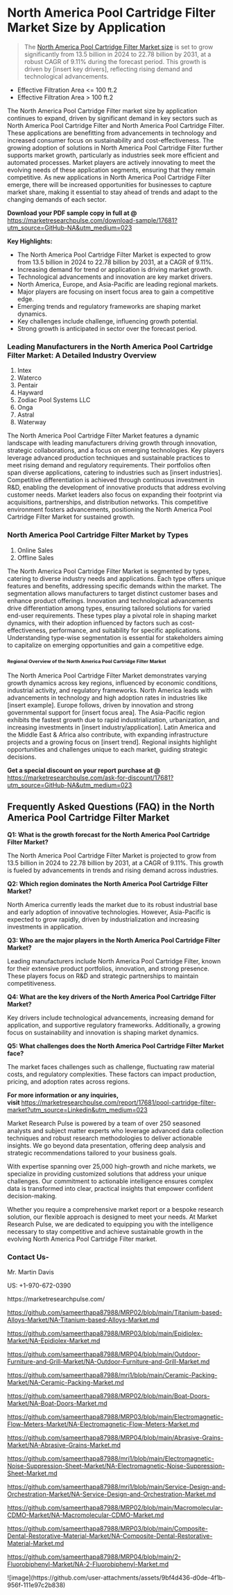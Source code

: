 <h1>North America Pool Cartridge Filter Market&nbsp;Size by Application</h1><blockquote><p>The <a href="https://marketresearchpulse.com/download-sample/17681?utm_source=GitHub-NA&amp;utm_medium=023">North America Pool Cartridge Filter Market size</a> is set to grow significantly from 13.5 billion in 2024 to 22.78 billion by 2031, at a robust CAGR of 9.11% during the forecast period. This growth is driven by [insert key drivers], reflecting rising demand and technological advancements.</p></blockquote><ul><li>Effective Filtration Area <= 100 ft.2<li> Effective Filtration Area > 100 ft.2</li></ul><p>The North America Pool Cartridge Filter market size by application continues to expand, driven by significant demand in key sectors such as North America Pool Cartridge Filter and North America Pool Cartridge Filter. These applications are benefitting from advancements in technology and increased consumer focus on sustainability and cost-effectiveness. The growing adoption of solutions in North America Pool Cartridge Filter further supports market growth, particularly as industries seek more efficient and automated processes. Market players are actively innovating to meet the evolving needs of these application segments, ensuring that they remain competitive. As new applications in North America Pool Cartridge Filter emerge, there will be increased opportunities for businesses to capture market share, making it essential to stay ahead of trends and adapt to the changing demands of each sector.</p><p><strong>Download your PDF sample copy in full at @ </strong><a href="https://marketresearchpulse.com/download-sample/17681?utm_source=GitHub-NA&amp;utm_medium=023">https://marketresearchpulse.com/download-sample/17681?utm_source=GitHub-NA&amp;utm_medium=023</a></p><p><strong>Key Highlights: </strong></p><ul><li>The North America Pool Cartridge Filter Market is expected to grow from 13.5 billion in 2024 to 22.78 billion by 2031, at a CAGR of 9.11%.</li><li>Increasing demand for trend or application is driving market growth.</li><li>Technological advancements and innovation are key market drivers.</li><li>North America, Europe, and Asia-Pacific are leading regional markets.</li><li>Major players are focusing on insert focus area to gain a competitive edge.</li><li>Emerging trends and regulatory frameworks are shaping market dynamics.</li><li>Key challenges include challenge, influencing growth potential.</li><li>Strong growth is anticipated in sector over the forecast period.</li></ul><h3>Leading Manufacturers in the North America Pool Cartridge Filter Market: A Detailed Industry Overview</h3><ol><li>Intex</li><li>Waterco</li><li>Pentair</li><li>Hayward</li><li>Zodiac Pool Systems LLC</li><li>Onga</li><li>Astral</li><li>Waterway</li></ol><div class="flex max-w-full flex-col flex-grow"><div class="min-h-8 text-message flex w-full flex-col items-end gap-2 whitespace-normal break-words [.text-message+&amp;]:mt-5" dir="auto" data-message-author-role="assistant" data-message-id="fd8432e4-4910-450d-b182-61b7bfb0a01f" data-message-model-slug="gpt-4o"><div class="flex w-full flex-col gap-1 empty:hidden first:pt-[3px]"><div class="markdown prose w-full break-words dark:prose-invert light"><p>The North America Pool Cartridge Filter Market features a dynamic landscape with leading manufacturers driving growth through innovation, strategic collaborations, and a focus on emerging technologies. Key players leverage advanced production techniques and sustainable practices to meet rising demand and regulatory requirements. Their portfolios often span diverse applications, catering to industries such as [insert industries]. Competitive differentiation is achieved through continuous investment in R&amp;D, enabling the development of innovative products that address evolving customer needs. Market leaders also focus on expanding their footprint via acquisitions, partnerships, and distribution networks. This competitive environment fosters advancements, positioning the North America Pool Cartridge Filter Market for sustained growth.</p></div></div></div></div><h3>North America Pool Cartridge Filter Market by Types</h3><ol><li>Online Sales<li> Offline Sales</li></ol><div class="flex max-w-full flex-col flex-grow"><div class="min-h-8 text-message flex w-full flex-col items-end gap-2 whitespace-normal break-words [.text-message+&amp;]:mt-5" dir="auto" data-message-author-role="assistant" data-message-id="084470be-0bb7-4664-bddf-5156b4f41249" data-message-model-slug="gpt-4o-mini"><div class="flex w-full flex-col gap-1 empty:hidden first:pt-[3px]"><div class="markdown prose w-full break-words dark:prose-invert light"><p>The North America Pool Cartridge Filter Market is segmented by types, catering to diverse industry needs and applications. Each type offers unique features and benefits, addressing specific demands within the market. The segmentation allows manufacturers to target distinct customer bases and enhance product offerings. Innovation and technological advancements drive differentiation among types, ensuring tailored solutions for varied end-user requirements. These types play a pivotal role in shaping market dynamics, with their adoption influenced by factors such as cost-effectiveness, performance, and suitability for specific applications. Understanding type-wise segmentation is essential for stakeholders aiming to capitalize on emerging opportunities and gain a competitive edge.</p></div></div></div></div><h3><span style="font-size: 11px;">Regional Overview of the North America Pool Cartridge Filter Market</span></h3><div class="flex max-w-full flex-col flex-grow"><div class="min-h-8 text-message flex w-full flex-col items-end gap-2 whitespace-normal break-words [.text-message+&amp;]:mt-5" dir="auto" data-message-author-role="assistant" data-message-id="e9038762-ce64-4e30-91c9-9bd413514231" data-message-model-slug="gpt-4o-mini"><div class="flex w-full flex-col gap-1 empty:hidden first:pt-[3px]"><div class="markdown prose w-full break-words dark:prose-invert light"><p>The North America Pool Cartridge Filter Market demonstrates varying growth dynamics across key regions, influenced by economic conditions, industrial activity, and regulatory frameworks. North America leads with advancements in technology and high adoption rates in industries like [insert example]. Europe follows, driven by innovation and strong governmental support for [insert focus area]. The Asia-Pacific region exhibits the fastest growth due to rapid industrialization, urbanization, and increasing investments in [insert industry/application]. Latin America and the Middle East &amp; Africa also contribute, with expanding infrastructure projects and a growing focus on [insert trend]. Regional insights highlight opportunities and challenges unique to each market, guiding strategic decisions.</p></div></div></div></div><p><strong>Get a special discount on your report purchase at @ </strong><a href="https://marketresearchpulse.com/ask-for-discount/17681?utm_source=GitHub-NA&amp;utm_medium=023">https://marketresearchpulse.com/ask-for-discount/17681?utm_source=GitHub-NA&amp;utm_medium=023</a></p><h2>Frequently Asked Questions (FAQ) in the North America Pool Cartridge Filter Market</h2><p><strong>Q1: What is the growth forecast for the North America Pool Cartridge Filter Market?</strong></p><p>The North America Pool Cartridge Filter Market is projected to grow from 13.5 billion in 2024 to 22.78 billion by 2031, at a CAGR of 9.11%. This growth is fueled by advancements in trends and rising demand across industries.</p><p><strong>Q2: Which region dominates the North America Pool Cartridge Filter Market?</strong></p><p>North America currently leads the market due to its robust industrial base and early adoption of innovative technologies. However, Asia-Pacific is expected to grow rapidly, driven by industrialization and increasing investments in application.</p><p><strong>Q3: Who are the major players in the North America Pool Cartridge Filter Market?</strong></p><p>Leading manufacturers include North America Pool Cartridge Filter, known for their extensive product portfolios, innovation, and strong presence. These players focus on R&amp;D and strategic partnerships to maintain competitiveness.</p><p><strong>Q4: What are the key drivers of the North America Pool Cartridge Filter Market?</strong></p><p>Key drivers include technological advancements, increasing demand for application, and supportive regulatory frameworks. Additionally, a growing focus on sustainability and innovation is shaping market dynamics.</p><p><strong>Q5: What challenges does the North America Pool Cartridge Filter Market face?</strong></p><p>The market faces challenges such as challenge, fluctuating raw material costs, and regulatory complexities. These factors can impact production, pricing, and adoption rates across regions.</p><p><strong>For more information or any inquiries, visit&nbsp;</strong><a href="https://marketresearchpulse.com/report/17681/pool-cartridge-filter-market?utm_source=Linkedin&utm_medium=023">https://marketresearchpulse.com/report/17681/pool-cartridge-filter-market?utm_source=Linkedin&utm_medium=023</a></p><p>Market Research Pulse is powered by a team of over 250 seasoned analysts and subject matter experts who leverage advanced data collection techniques and robust research methodologies to deliver actionable insights. We go beyond data presentation, offering deep analysis and strategic recommendations tailored to your business goals.</p><p>With expertise spanning over 25,000 high-growth and niche markets, we specialize in providing customized solutions that address your unique challenges. Our commitment to actionable intelligence ensures complex data is transformed into clear, practical insights that empower confident decision-making.</p><p>Whether you require a comprehensive market report or a bespoke research solution, our flexible approach is designed to meet your needs. At Market Research Pulse, we are dedicated to equipping you with the intelligence necessary to stay competitive and achieve sustainable growth in the evolving North America Pool Cartridge Filter market.</p><h3><strong>Contact Us-</strong></h3><p>Mr. Martin Davis</p><p>US: +1-970-672-0390</p><p>https://marketresearchpulse.com/</p><p><a href="https://github.com/sameerthapa87988/MRP02/blob/main/Titanium-based-Alloys-Market/NA-Titanium-based-Alloys-Market.md">https://github.com/sameerthapa87988/MRP02/blob/main/Titanium-based-Alloys-Market/NA-Titanium-based-Alloys-Market.md</a></p><p><a href="https://github.com/sameerthapa87988/MRP03/blob/main/Epidiolex-Market/NA-Epidiolex-Market.md">https://github.com/sameerthapa87988/MRP03/blob/main/Epidiolex-Market/NA-Epidiolex-Market.md</a></p><p><a href="https://github.com/sameerthapa87988/MRP04/blob/main/Outdoor-Furniture-and-Grill-Market/NA-Outdoor-Furniture-and-Grill-Market.md">https://github.com/sameerthapa87988/MRP04/blob/main/Outdoor-Furniture-and-Grill-Market/NA-Outdoor-Furniture-and-Grill-Market.md</a></p><p><a href="https://github.com/sameerthapa87988/mri1/blob/main/Ceramic-Packing-Market/NA-Ceramic-Packing-Market.md">https://github.com/sameerthapa87988/mri1/blob/main/Ceramic-Packing-Market/NA-Ceramic-Packing-Market.md</a></p><p><a href="https://github.com/sameerthapa87988/MRP02/blob/main/Boat-Doors-Market/NA-Boat-Doors-Market.md">https://github.com/sameerthapa87988/MRP02/blob/main/Boat-Doors-Market/NA-Boat-Doors-Market.md</a></p><p><a href="https://github.com/sameerthapa87988/MRP03/blob/main/Electromagnetic-Flow-Meters-Market/NA-Electromagnetic-Flow-Meters-Market.md">https://github.com/sameerthapa87988/MRP03/blob/main/Electromagnetic-Flow-Meters-Market/NA-Electromagnetic-Flow-Meters-Market.md</a></p><p><a href="https://github.com/sameerthapa87988/MRP04/blob/main/Abrasive-Grains-Market/NA-Abrasive-Grains-Market.md">https://github.com/sameerthapa87988/MRP04/blob/main/Abrasive-Grains-Market/NA-Abrasive-Grains-Market.md</a></p><p><a href="https://github.com/sameerthapa87988/mri1/blob/main/Electromagnetic-Noise-Suppression-Sheet-Market/NA-Electromagnetic-Noise-Suppression-Sheet-Market.md">https://github.com/sameerthapa87988/mri1/blob/main/Electromagnetic-Noise-Suppression-Sheet-Market/NA-Electromagnetic-Noise-Suppression-Sheet-Market.md</a></p><p><a href="https://github.com/sameerthapa87988/mri1/blob/main/Service-Design-and-Orchestration-Market/NA-Service-Design-and-Orchestration-Market.md">https://github.com/sameerthapa87988/mri1/blob/main/Service-Design-and-Orchestration-Market/NA-Service-Design-and-Orchestration-Market.md</a></p><p><a href="https://github.com/sameerthapa87988/MRP02/blob/main/Macromolecular-CDMO-Market/NA-Macromolecular-CDMO-Market.md">https://github.com/sameerthapa87988/MRP02/blob/main/Macromolecular-CDMO-Market/NA-Macromolecular-CDMO-Market.md</a></p><p><a href="https://github.com/sameerthapa87988/MRP03/blob/main/Composite-Dental-Restorative-Material-Market/NA-Composite-Dental-Restorative-Material-Market.md">https://github.com/sameerthapa87988/MRP03/blob/main/Composite-Dental-Restorative-Material-Market/NA-Composite-Dental-Restorative-Material-Market.md</a></p><p><a href="https://github.com/sameerthapa87988/MRP04/blob/main/2-Fluorobiphenyl-Market/NA-2-Fluorobiphenyl-Market.md">https://github.com/sameerthapa87988/MRP04/blob/main/2-Fluorobiphenyl-Market/NA-2-Fluorobiphenyl-Market.md</a></p>
![image](https://github.com/user-attachments/assets/9bf4d436-d0de-4f1b-956f-111e97c2b838)
